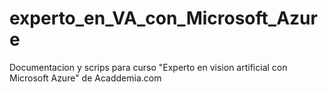 # experto_en_VA_con_Microsoft_Azure
Documentacion y scrips para curso "Experto en vision artificial con Microsoft Azure" de Acaddemia.com
